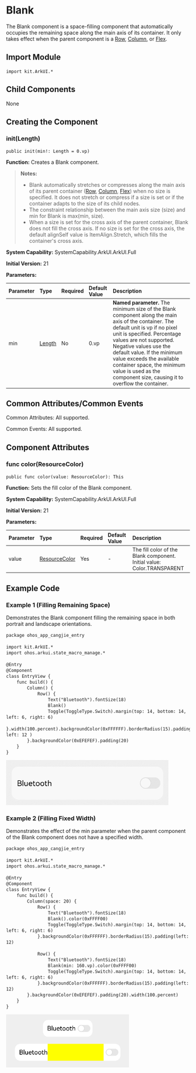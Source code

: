 # Blank

The Blank component is a space-filling component that automatically occupies the remaining space along the main axis of its container. It only takes effect when the parent component is a [Row](./cj-row-column-stack-row.md), [Column](./cj-row-column-stack-column.md), or [Flex](./cj-row-column-stack-flex.md).

## Import Module

```cangjie
import kit.ArkUI.*
```

## Child Components

None

## Creating the Component

### init(Length)

```cangjie
public init(min!: Length = 0.vp)
```

**Function:** Creates a Blank component.

> **Notes:**
>
> - Blank automatically stretches or compresses along the main axis of its parent container ([Row](./cj-row-column-stack-row.md), [Column](./cj-row-column-stack-column.md), [Flex](./cj-row-column-stack-flex.md)) when no size is specified. It does not stretch or compress if a size is set or if the container adapts to the size of its child nodes.
> - The constraint relationship between the main axis size (size) and min for Blank is max(min, size).
> - When a size is set for the cross axis of the parent container, Blank does not fill the cross axis. If no size is set for the cross axis, the default alignSelf value is ItemAlign.Stretch, which fills the container's cross axis.

**System Capability:** SystemCapability.ArkUI.ArkUI.Full

**Initial Version:** 21

**Parameters:**

| Parameter | Type | Required | Default Value | Description |
|:---|:---|:---|:---|:---|
| min | [Length](../apis/BasicServicesKit/cj-apis-base.md#interface-length) | No | 0.vp | **Named parameter.** The minimum size of the Blank component along the main axis of the container. The default unit is vp if no pixel unit is specified. Percentage values are not supported. Negative values use the default value. If the minimum value exceeds the available container space, the minimum value is used as the component size, causing it to overflow the container. |

## Common Attributes/Common Events

Common Attributes: All supported.

Common Events: All supported.

## Component Attributes

### func color(ResourceColor)

```cangjie
public func color(value: ResourceColor): This
```

**Function:** Sets the fill color of the Blank component.

**System Capability:** SystemCapability.ArkUI.ArkUI.Full

**Initial Version:** 21

**Parameters:**

| Parameter | Type | Required | Default Value | Description |
|:---|:---|:---|:---|:---|
| value | [ResourceColor](../apis/BasicServicesKit/cj-apis-base.md#interface-resourcecolor) | Yes | - | The fill color of the Blank component.<br/>Initial value: Color.TRANSPARENT |

## Example Code

### Example 1 (Filling Remaining Space)

Demonstrates the Blank component filling the remaining space in both portrait and landscape orientations.

<!-- run -->

```cangjie
package ohos_app_cangjie_entry

import kit.ArkUI.*
import ohos.arkui.state_macro_manage.*

@Entry
@Component
class EntryView {
    func build() {
        Column() {
            Row() {
                Text("Bluetooth").fontSize(18)
                Blank()
                Toggle(ToggleType.Switch).margin(top: 14, bottom: 14, left: 6, right: 6)
            }.width(100.percent).backgroundColor(0xFFFFFF).borderRadius(15).padding( left: 12 )
        }.backgroundColor(0xEFEFEF).padding(20)
    }
}
```

![blank1](./figures/blank1.gif)

### Example 2 (Filling Fixed Width)

Demonstrates the effect of the min parameter when the parent component of the Blank component does not have a specified width.

<!-- run -->

```cangjie
package ohos_app_cangjie_entry

import kit.ArkUI.*
import ohos.arkui.state_macro_manage.*

@Entry
@Component
class EntryView {
    func build() {
        Column(space: 20) {
            Row() {
                Text("Bluetooth").fontSize(18)
                Blank().color(0xFFFF00)
                Toggle(ToggleType.Switch).margin(top: 14, bottom: 14, left: 6, right: 6)
            }.backgroundColor(0xFFFFFF).borderRadius(15).padding(left: 12)

            Row() {
                Text("Bluetooth").fontSize(18)
                Blank(min: 160.vp).color(0xFFFF00)
                Toggle(ToggleType.Switch).margin(top: 14, bottom: 14, left: 6, right: 6)
            }.backgroundColor(0xFFFFFF).borderRadius(15).padding(left: 12)
        }.backgroundColor(0xEFEFEF).padding(20).width(100.percent)
    }
}
```

![blank2](./figures/blank2.png)